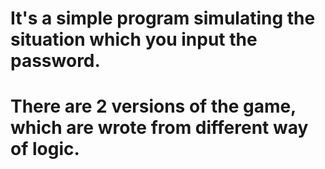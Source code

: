 # It's a simple program simulating the situation which you input the password.
# There are 2 versions of the game, which are wrote from different way of logic.